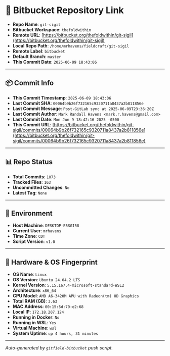 # 🔗 Bitbucket Repository Link

- **Repo Name**: `git-sigil`
- **Bitbucket Workspace**: `thefoldwithin`
- **Remote URL**: [https://bitbucket.org/thefoldwithin/git-sigil](https://bitbucket.org/thefoldwithin/git-sigil)
- **Local Repo Path**: `/home/mrhavens/fieldcraft/git-sigil`
- **Remote Label**: `bitbucket`
- **Default Branch**: `master`
- **This Commit Date**: `2025-06-09 18:43:06`

---

## 📦 Commit Info

- **This Commit Timestamp**: `2025-06-09 18:43:06`
- **Last Commit SHA**: `00064b9b26f732165c9320711a8437a2b811856e`
- **Last Commit Message**: `Post-GitLab sync at 2025-06-09T23:36:20Z`
- **Last Commit Author**: `Mark Randall Havens <mark.r.havens@gmail.com>`
- **Last Commit Date**: `Mon Jun 9 18:42:16 2025 -0500`
- **This Commit URL**: [https://bitbucket.org/thefoldwithin/git-sigil/commits/00064b9b26f732165c9320711a8437a2b811856e](https://bitbucket.org/thefoldwithin/git-sigil/commits/00064b9b26f732165c9320711a8437a2b811856e)

---

## 📊 Repo Status

- **Total Commits**: `1073`
- **Tracked Files**: `163`
- **Uncommitted Changes**: `No`
- **Latest Tag**: `None`

---

## 🧭 Environment

- **Host Machine**: `DESKTOP-E5SGI58`
- **Current User**: `mrhavens`
- **Time Zone**: `CDT`
- **Script Version**: `v1.0`

---

## 🧬 Hardware & OS Fingerprint

- **OS Name**: `Linux`
- **OS Version**: `Ubuntu 24.04.2 LTS`
- **Kernel Version**: `5.15.167.4-microsoft-standard-WSL2`
- **Architecture**: `x86_64`
- **CPU Model**: `AMD A6-3420M APU with Radeon(tm) HD Graphics`
- **Total RAM (GB)**: `3.63`
- **MAC Address**: `00:15:5d:70:e2:68`
- **Local IP**: `172.18.207.124`
- **Running in Docker**: `No`
- **Running in WSL**: `Yes`
- **Virtual Machine**: `wsl`
- **System Uptime**: `up 4 hours, 31 minutes`

---

_Auto-generated by `gitfield-bitbucket` push script._
